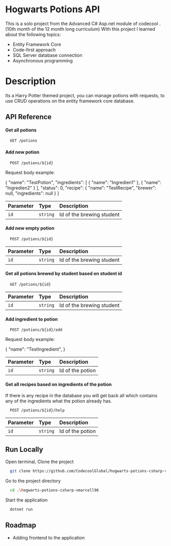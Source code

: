 
# Hogwarts Potions API

This is a solo project from the Advanced C# Asp.net module of codecool .(10th month of the 12 month long curriculum)
With this project I learned about the following topics:
- Entity Framework Core
- Code-first approach
- SQL Server database connection
- Asynchronous programming

# Description

Its a Harry Potter themed project, you can manage potions with requests,
 to use CRUD operations on the entity framework core database.


## API Reference

#### Get all potions

```http
  GET /potions
```

#### Add new potion

```http
  POST /potions/${id}
```

Request body example:

{
        "name": "TestPotion",
        "ingredients": [
            {
                "name": "Ingredien1"
            },
            {
                "name": "Ingredien2"
            }
        ],
        "status": 0,
        "recipe": {
            "name": "TestRecipe",
            "brewer": null,
            "ingredients": null
        }
}


| Parameter | Type     | Description                       |
| :-------- | :------- | :-------------------------------- |
| `id`      | `string` | Id of the brewing student |


#### Add new empty potion

```http
  POST /potions/${id}
```


| Parameter | Type     | Description                       |
| :-------- | :------- | :-------------------------------- |
| `id`      | `string` | Id of the brewing student |


#### Get all potions brewed by student based on student id

```http
  GET /potions/${id}
```


| Parameter | Type     | Description                       |
| :-------- | :------- | :-------------------------------- |
| `id`      | `string` | Id of the brewing student |


#### Add ingredient to potion

```http
  POST /potions/${id}/add
```

Request body example:

{
        "name": "TestIngredient",
}


| Parameter | Type     | Description                       |
| :-------- | :------- | :-------------------------------- |
| `id`      | `string` | Id of the potion |


#### Get all recipes based on ingredients of the potion

If there is any recipe in the database you will get back all which contains any of the ingredients what the potion already has.

```http
  POST /potions/${id}/help
```

| Parameter | Type     | Description                       |
| :-------- | :------- | :-------------------------------- |
| `id`      | `string` | Id of the potion |

## Run Locally

Open terminal, 
Clone the project

```bash
  git clone https://github.com/CodecoolGlobal/hogwarts-potions-csharp-vmarcell96
```

Go to the project directory

```bash
  cd .\hogwarts-potions-csharp-vmarcell96
```

Start the application

```bash
  dotnet run
```


## Roadmap

- Adding frontend to the application

